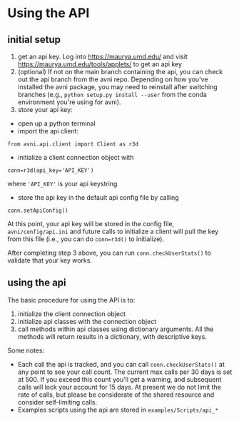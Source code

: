 # Using the API

## initial setup
 1. get an api key. Log into https://maurya.umd.edu/ and visit https://maurya.umd.edu/tools/applets/ to get an api key
 2. (optional) If not on the main branch containing the api, you can check out the api branch from the avni repo. Depending on how you've installed the avni package, you may need to reinstall after switching branches (e.g., `python setup.py install --user` from the conda environment you're using for avni).
 3. store your api key:
   * open up a python terminal
   * import the api client:
   ```
   from avni.api.client import Client as r3d
   ```
   * initialize a client connection object with
   ```
   conn=r3d(api_key='API_KEY')
   ```
   where ``'API_KEY'`` is your api keystring
   * store the api key in the default api config file by calling
   ```
   conn.setApiConfig()
   ```

At this point, your api key will be stored in the config file, `avni/config/api.ini` and future calls to initialize a client will pull the key from this file (i.e., you can do `conn=r3d()` to initialize).

After completing step 3 above, you can run `conn.checkUserStats()` to validate that your key works.

## using the api

The basic procedure for using the API is to:
 1. initialize the client connection object
 2. initialize api classes with the connection object
 3. call methods within api classes using dictionary arguments. All the methods will return results in a dictionary, with descriptive keys.

Some notes:
  - Each call the api is tracked, and you can call `conn.checkUserStats()` at any point to see your call count. The current max calls per 30 days is set at 500. If you exceed this count you'll get a warning, and subsequent calls will lock your account for 15 days. At present we do not limit the rate of calls, but please be considerate of the shared resource and consider self-limiting calls.
  - Examples scripts using the api are stored in `examples/Scripts/api_*`
